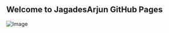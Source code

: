 ## Welcome to JagadesArjun GitHub Pages

![Image](https://scontent-maa2-1.xx.fbcdn.net/v/t1.0-9/37352174_1783261621789262_358256970349674496_n.jpg?_nc_cat=102&oh=1ddbf5b6ad8898a1471d260635d09c45&oe=5C198850)
